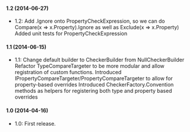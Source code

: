 #### 1.2 (2014-06-27)
* 1.2: Add .Ignore onto PropertyCheckExpression, so we can do Compare(x => x.Property).Ignore as well as Exclude(x => x.Property)
Added unit tests for PropertyCheckExpression

#### 1.1 (2014-06-15)
* 1.1: Change default builder to CheckerBuilder from NullCheckerBuilder
Refactor TypeCompareTargeter to be more modular and allow registration of custom functions.
Introduced IPropertyCompareTargeter/PropertyCompareTargeter to allow for property-based overrides
Introduced CheckerFactory.Convention methods as helpers for registering both type and property based overrides

#### 1.0 (2014-04-16)
* 1.0: First release.